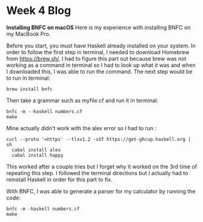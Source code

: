 # Week 4 Blog
**Installing BNFC on macOS**
Here is my experience with installing BNFC on my MacBook Pro. 

Before you start, you must have Haskell already installed on your system. In order to follow the first step in terminal, I needed to download Homebrew from https://brew.sh/. I had to figure this part out because brew was not working as a command in terminal so I had to look up what it was and when I downloaded this, I was able to run the command. The next step would be to run in terminal:

```
brew install bnfc
```

Then take a grammar such as myfile.cf and run it in terminal:

```
bnfc -m --haskell numbers.cf
make
```

Mine actually didn't work with the alex error so I had to run :

```
curl --proto '=https' --tlsv1.2 -sSf https://get-ghcup.haskell.org | sh
  cabal install alex 
  cabal install happy 
```

This worked after a couple tries but I forget why it worked on the 3rd time of repeating this step. I followed the terminal directions but I actually had to reinstall Haskell in order for this part to fix. 

With BNFC, I was able to generate a parser for my calculator by running the code:

```
bnfc -m -haskell numbers.cf
make
```

